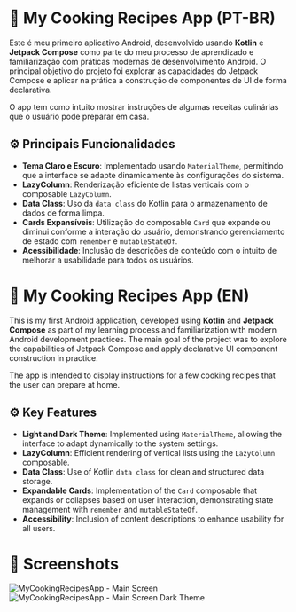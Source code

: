 # 📱 My Cooking Recipes App (PT-BR)

Este é meu primeiro aplicativo Android, desenvolvido usando **Kotlin** e **Jetpack Compose** como parte do meu processo de aprendizado e familiarização com práticas modernas de desenvolvimento Android. O principal objetivo do projeto foi explorar as capacidades do Jetpack Compose e aplicar na prática a construção de componentes de UI de forma declarativa.

O app tem como intuito mostrar instruções de algumas receitas culinárias que o usuário pode preparar em casa. 


## ⚙️ Principais Funcionalidades
- **Tema Claro e Escuro**: Implementado usando `MaterialTheme`, permitindo que a interface se adapte dinamicamente às configurações do sistema.
- **LazyColumn**: Renderização eficiente de listas verticais com o composable `LazyColumn`.
- **Data Class**: Uso da `data class` do Kotlin para o armazenamento de dados de forma limpa.
- **Cards Expansíveis**: Utilização do composable `Card` que expande ou diminui conforme a interação do usuário, demonstrando gerenciamento de estado com `remember` e `mutableStateOf`.
- **Acessibilidade**: Inclusão de descrições de conteúdo com o intuito de melhorar a usabilidade para todos os usuários.


# 📱 My Cooking Recipes App (EN)

This is my first Android application, developed using **Kotlin** and **Jetpack Compose** as part of my learning process and familiarization with modern Android development practices. The main goal of the project was to explore the capabilities of Jetpack Compose and apply declarative UI component construction in practice.

The app is intended to display instructions for a few cooking recipes that the user can prepare at home.


## ⚙️ Key Features
- **Light and Dark Theme**: Implemented using `MaterialTheme`, allowing the interface to adapt dynamically to the system settings.
- **LazyColumn**: Efficient rendering of vertical lists using the `LazyColumn` composable.
- **Data Class**: Use of Kotlin `data class` for clean and structured data storage.
- **Expandable Cards**: Implementation of the `Card` composable that expands or collapses based on user interaction, demonstrating state management with `remember` and `mutableStateOf`.
- **Accessibility**: Inclusion of content descriptions to enhance usability for all users.


# 📸 Screenshots
![MyCookingRecipesApp - Main Screen](https://github.com/user-attachments/assets/aa17a1f8-cf9c-40a2-b3d6-8555fef88a71) ![MyCookingRecipesApp - Main Screen Dark Theme](https://github.com/user-attachments/assets/e3ab4c01-2873-4b84-8814-e6167db6fea3)
